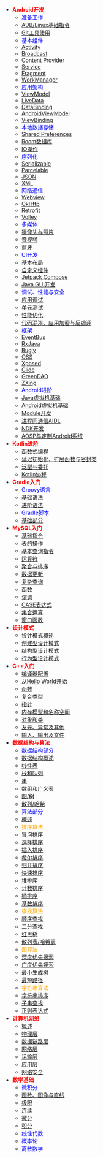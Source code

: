* <font color=red>**Android开发**</font>
  * <font color=blue>准备工作</font>
  * [ADB/Linux基础指令](Android/basicom.md)
  * [Git工具使用](Android/git.md)
  * <font color=blue>基本组件</font>
  * [Activity](Android/activity.md)
  * [Broadcast](Android/broadcast.md)
  * [Content Provider](Android/contpro.md)
  * [Service](Android/service.md)
  * [Fragment](Android/fg.md)
  * [WorkManager](Android/wm.md)
  * <font color=blue>应用架构</font>
  * [ViewModel](Android/vm.md)
  * [LiveData](Android/ld.md)
  * [DataBinding](Android/db.md)
  * [AndroidViewModel](Android/avm.md)
  * [ViewBinding](Android/vb.md)
  * <font color=blue>本地数据存储</font>
  * [Shared Preferences](Android/sp.md)
  * [Room数据库](Android/room.md)
  * [IO操作](Android/io.md)
  * <font color=blue>序列化</font>
  * [Serializable](Android/serial.md)
  * [Parcelable](Android/parcel.md)
  * [JSON](Android/json.md)
  * [XML](Android/xml.md)
  * <font color=blue>网络通信</font>
  * [Webview](Android/wv.md)
  * [OkHttp](Android/oh.md)
  * [Retrofit](Android/retr.md)
  * [Volley](Android/volley.md)
  * <font color=blue>多媒体</font>
  * [摄像头与照片](Android/photo.md)
  * [音视频](Android/msc.md)
  * [蓝牙](Android/bt.md)
  * <font color=blue>UI开发</font>
  * [基本布局](Android/lo.md)
  * [自定义控件](Android/controller.md)
  * [Jetpack Compose](Android/jc.md)
  * [Java GUI开发](Android/gui.md)
  * <font color=blue>调试、性能与安全</font>
  * [应用调试](Android/debug.md)
  * [单元测试](Android/unit.md)
  * [性能优化](Android/perf.md)
  * [代码混淆、应用加密与反编译](Android/proguard.md)
  * <font color=blue>框架</font>
  * [EventBus](Android/eb.md)
  * [RxJava](Android/rxjava.md)
  * [Bugly](Android/bugly.md)
  * [OSS](Android/oss.md)
  * [Xposed](Android/xposed.md)
  * [Glide](Android/glide.md)
  * [GreenDAO](Android/xxx.md)
  * [ZXing](xxx.md)
  * <font color=blue>Android进阶</font>
  * [Java虚拟机基础](Android/jvm.md)
  * [Android虚拟机基础](Android/art.md)
  * [Module开发](Android/mod.md)
  * [进程间通信AIDL](Android/xxx.md)
  * [NDK开发](Android/ndk.md)
  * [AOSP与定制Android系统](Android/xxx.md)
* <font color=red>**Kotlin进阶**</font>
  * [函数式编程](Kotlin/func.md)
  * [延迟初始化、扩展函数与密封类](Kotlin/late.md)
  * [泛型与委托](Kotlin/gen.md)
  * [Kotlin协程](Kotlin/coroutine.md)
* <font color=red>**Gradle入门**</font>
  * <font color=blue>Groovy语言</font>
  * [基础语法](Gradle/Groovy语言入门_基本语法.md)
  * [进阶语法](Gradle/Groovy语言入门_进阶语法.md) 
  * <font color=blue>Gradle脚本</font>
  * [基础部分](Gradle/Gradle脚本编写_入门部分.md)
* <font color=red>**MySQL入门**</font>
  * [基础指令](MySQL/basicom.md) 
  * [表的操作](MySQL/tables.md)
  * [基本查询指令](MySQL/query.md)
  * [运算符](MySQL/opr.md)
  * [聚合与排序](MySQL/agg&sort.md)
  * [数据更新](MySQL/dataud.md)
  * [复杂查询](MySQL/cplxq.md)
  * [函数](MySQL/func.md)
  * [谓词](MySQL/pred.md)
  * [CASE表达式](MySQL/case.md)
  * [集合运算](MySQL/set.md)
  * [窗口函数](MySQL/window.md)
* <font color=red>**设计模式**</font>
  * [设计模式概述](DesignPattern/概述.md)
  * [创建型设计模式](DesignPattern/创建型设计模式.md)
  * [结构型设计模式](DesignPattern/结构型设计模式.md)
  * [行为型设计模式](DesignPattern/行为型设计模式.md)
* <font color=red>**C++入门**</font>
  * [编译器配置](/CPP/config.md)
  * [从Hello World开始](/CPP/helloworld.md)
  * [函数](/CPP/function.md)
  * [复合类型](/CPP/complex.md)
  * [指针](xxx.md)
  * [内存模型和名称空间](xxx.md)
  * [对象和类](xxx.md)
  * [友元、异常及其他](xxx.md)
  * [输入、输出及文件](xxx.md)
* <font color=red>**数据结构与算法**</font>
  * <font color=blue>数据结构部分</font>
  * [数据结构概述](/DataStructure/1.数据结构概述.md)
  * [线性表](DataStructure/2.线性表.md)
  * [栈和队列](DataStructure/3.栈和队列.md)
  * [串](DataStructure/4.串.md)
  * [数组和广义表](DataStructure/5.数组和广义表.md)
  * [图/树](xxx.md)
  * [散列/哈希](xxx.md)
  * <font color=blue>算法部分</font>
  * [概述](Algorithm/introduction.md)
  * <font color=orange>排序算法</font>
  * [冒泡排序](xxx.md)
  * [选择排序](xxx.md)
  * [插入排序](xxx.md)
  * [希尔排序](xxx.md)
  * [归并排序](xxx.md)
  * [快速排序](xxx.md)
  * [堆排序](xxx.md)
  * [计数排序](xxx.md)
  * [桶排序](xxx.md)
  * [基数排序](xxx.md)
  * <font color=orange>查找算法</font>
  * [顺序查找](xxx.md)
  * [二分查找](xxx.md)
  * [红黑树](xxx.md)
  * [散列表/哈希表](xxx.md)
  * <font color=orange>图算法</font>
  * [深度优先搜索](xxx.md)
  * [广度优先搜索](xxx.md)
  * [最小生成树](xxx.md)
  * [最短路径](xxx.md)
  * <font color=orange>字符串算法</font>
  * [字符串排序](xxx.md)
  * [子串查找](xxx.md)
  * [正则表达式](Android/regx.md)
* <font color=red>**计算机网络**</font>
  * [概述](ComputerNetwork/Chapter_1_概述.md)
  * [物理层](ComputerNetwork/Chapter_2_物理层.md) 
  * [数据链路层](ComputerNetwork/Chapter_3_数据链路层.md)
  * [网络层](ComputerNetwork/Chapter_4_网络层.md)
  * [运输层](ComputerNetwork/Chapter_5_运输层.md)
  * [应用层](ComputerNetwork/Chapter_6_应用层.md)
  * [网络安全](ComputerNetwork/Chapter_7_网络安全.md)
* <font color=red>**数学基础**</font>
  * <font color=blue>微积分</font>
  * [函数、图像与直线](xxx.md)
  * [极限](xxx.md)
  * [连续](xxx.md)
  * [微分](xxx.md)
  * [积分](xxx.md)
  * <font color=blue>线性代数</font>
  * <font color=blue>概率论</font>
  * <font color=blue>离散数学</font>